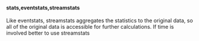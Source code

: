 #### stats,eventstats,streamstats
Like eventstats, streamstats aggregates the statistics to the original data, so all of the original data is accessible for further calculations. If time is involved better to use streamstats
